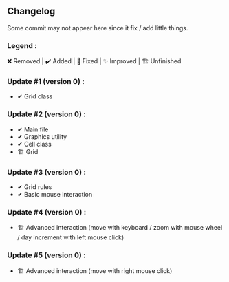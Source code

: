 ## Changelog
Some commit may not appear here since it fix / add little things.

### Legend :
❌ Removed | ✔️ Added | 💫 Fixed | ✨ Improved | 🏗️ Unfinished

### Update #1 (version 0) :
- ✔ Grid class

### Update #2 (version 0) :
- ✔ Main file
- ✔ Graphics utility
- ✔ Cell class
- 🏗️ Grid

### Update #3 (version 0) :
- ✔ Grid rules
- ✔ Basic mouse interaction

### Update #4 (version 0) :
- 🏗️ Advanced interaction (move with keyboard / zoom with mouse wheel / day increment with left mouse click)

### Update #5 (version 0) :
- 🏗️ Advanced interaction (move with right mouse click)